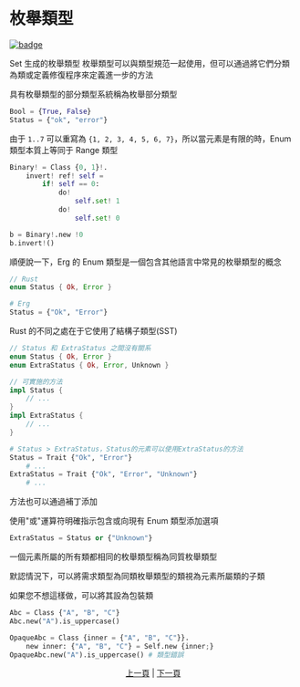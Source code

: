 # 枚舉類型

[![badge](https://img.shields.io/endpoint.svg?url=https%3A%2F%2Fgezf7g7pd5.execute-api.ap-northeast-1.amazonaws.com%2Fdefault%2Fsource_up_to_date%3Fowner%3Derg-lang%26repos%3Derg%26ref%3Dmain%26path%3Ddoc/EN/syntax/type/11_enum.md%26commit_hash%3Db713e6f5cf9570255ccf44d14166cb2a9984f55a)](https://gezf7g7pd5.execute-api.ap-northeast-1.amazonaws.com/default/source_up_to_date?owner=erg-lang&repos=erg&ref=main&path=doc/EN/syntax/type/11_enum.md&commit_hash=b713e6f5cf9570255ccf44d14166cb2a9984f55a)

Set 生成的枚舉類型
枚舉類型可以與類型規范一起使用，但可以通過將它們分類為類或定義修復程序來定義進一步的方法

具有枚舉類型的部分類型系統稱為枚舉部分類型

```python
Bool = {True, False}
Status = {"ok", "error"}
```

由于 `1..7` 可以重寫為 `{1, 2, 3, 4, 5, 6, 7}`，所以當元素是有限的時，Enum 類型本質上等同于 Range 類型

```python
Binary! = Class {0, 1}!.
    invert! ref! self =
        if! self == 0:
            do!
                self.set! 1
            do!
                self.set! 0

b = Binary!.new !0
b.invert!()
```

順便說一下，Erg 的 Enum 類型是一個包含其他語言中常見的枚舉類型的概念

```rust
// Rust
enum Status { Ok, Error }
```

```python
# Erg
Status = {"Ok", "Error"}
```

Rust 的不同之處在于它使用了結構子類型(SST)

```rust
// Status 和 ExtraStatus 之間沒有關系
enum Status { Ok, Error }
enum ExtraStatus { Ok, Error, Unknown }

// 可實施的方法
impl Status {
    // ...
}
impl ExtraStatus {
    // ...
}
```

```python
# Status > ExtraStatus，Status的元素可以使用ExtraStatus的方法
Status = Trait {"Ok", "Error"}
    # ...
ExtraStatus = Trait {"Ok", "Error", "Unknown"}
    # ...
```

方法也可以通過補丁添加

使用"或"運算符明確指示包含或向現有 Enum 類型添加選項

```python
ExtraStatus = Status or {"Unknown"}
```

一個元素所屬的所有類都相同的枚舉類型稱為同質枚舉類型

默認情況下，可以將需求類型為同類枚舉類型的類視為元素所屬類的子類

如果您不想這樣做，可以將其設為包裝類

```python
Abc = Class {"A", "B", "C"}
Abc.new("A").is_uppercase()

OpaqueAbc = Class {inner = {"A", "B", "C"}}.
    new inner: {"A", "B", "C"} = Self.new {inner;}
OpaqueAbc.new("A").is_uppercase() # 類型錯誤
```
<p align='center'>
    <a href='./10_interval.md'>上一頁</a> | <a href='./12_refinement.md'>下一頁</a>
</p>